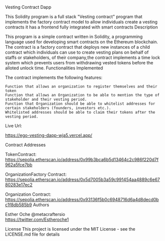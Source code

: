 Vesting Contract Dapp

This Solidity program is a full stack "Vesting contract" program that implements the factory contract model to allow individuals create a vesting contracts it has a frontend fully integrated with smart contracts
Description

This program is a simple contract written in Solidity, a programming language used for developing smart contracts on the Ethereum blockchain. The contract is a factory contract that deploys new instances of a child contract which individuals can use to create vesting plans on behalf of staffs or stakeholders, of their company,the contract implements a time lock system which prevents users from withdrawing vested tokens before the alloted unlock time.
Functionalities Implemented

The contract implements the following features:

    Function that allows an organization to register themselves and their token
    Function that allows an Organization to be able to mention the type of stakeholder and their vesting period.
    Function that Organization should be able to whitelist addresses for certain stakeholders (founders, investors etc.).
    Whitelisted addresses should be able to claim their tokens after the vesting period.

Live Url:

https://ego-vesting-dapp-wja5.vercel.app/


Contract Addresses

TokenContract: https://sepolia.etherscan.io/address/0x99b3bca6b5d13464c2c986f220d7f962a5fce7bb

OrganizationFactory Contract: https://sepolia.etherscan.io/address/0x5d7005b3a59c991454aa4889c6e6780283e17ec2

Organization Contract: https://sepolia.etherscan.io/address/0x93136f5b0c6948716d6a4d8decd0bc1f8db585b9
Authors

Esther Oche @metacraftersio   
https://twitter.com/Estheroche1

License
This project is licensed under the MIT License - see the LICENSE.md file for details
